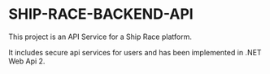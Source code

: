 # SHIP-RACE-BACKEND-API
This project is an API Service for a Ship Race platform.

It includes secure api services for users and has been implemented in .NET Web Api 2.

